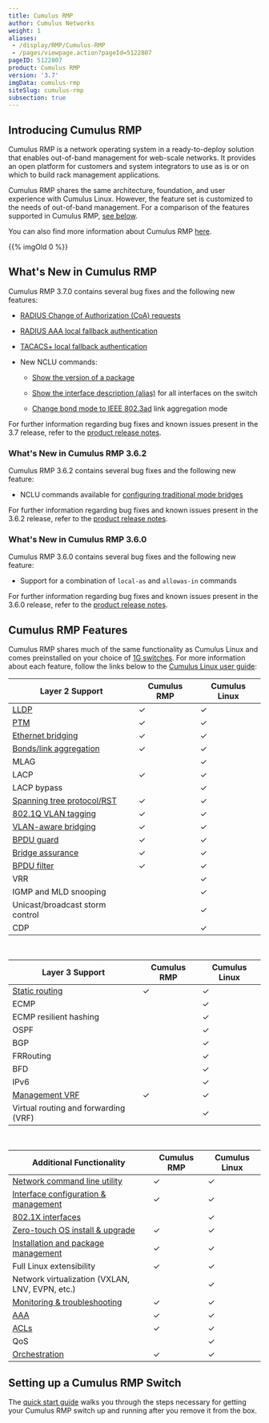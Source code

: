 ```yaml
---
title: Cumulus RMP
author: Cumulus Networks
weight: 1
aliases:
 - /display/RMP/Cumulus-RMP
 - /pages/viewpage.action?pageId=5122807
pageID: 5122807
product: Cumulus RMP
version: '3.7'
imgData: cumulus-rmp
siteSlug: cumulus-rmp
subsection: true
---
```


## <span>Introducing Cumulus RMP</span>

Cumulus RMP is a network operating system in a ready-to-deploy solution
that enables out-of-band management for web-scale networks. It provides
an open platform for customers and system integrators to use as is or on
which to build rack management applications.

Cumulus RMP shares the same architecture, foundation, and user
experience with Cumulus Linux. However, the feature set is customized to
the needs of out-of-band management. For a comparison of the features
supported in Cumulus RMP, [see below](#src-5122807_CumulusRMP-features).

You can also find more information about Cumulus RMP
[here](https://cumulusnetworks.com/products/cumulus-rack-management-platform/).

{{% imgOld 0 %}}

## <span>What's New in Cumulus RMP</span>

Cumulus RMP 3.7.0 contains several bug fixes and the following new
features:

  - [RADIUS Change of Authorization (CoA) requests](/cumulus-linux/Layer-1-and-Switch-Ports/802.1X-Interfaces/#span-radius-change-of-authorization-and-disconnect-requests-span)

  - [RADIUS AAA local fallback authentication](/cumulus-linux/System-Configuration/Authentication-Authorization-and-Accounting/RADIUS-AAA/#span-local-fallback-authentication-span)

  - [TACACS+ local fallback authentication](/cumulus-linux/System-Configuration/Authentication-Authorization-and-Accounting/TACACS-Plus/#span-id-src-8362558-tacacsplus-fallback-auth-class-confluence-anchor-link-span-span-local-fallback-authentication-span)

  - New NCLU commands:

      - [Show the version of a package](/cumulus-linux/Installation-Management/Adding-and-Updating-Packages/#span-id-src-8362631-addingandupdatingpackages-versiondisplay-class-confluence-anchor-link-span-span-display-the-version-of-a-package-span)

      - [Show the interface description (alias)](/cumulus-linux/Layer-1-and-Switch-Ports/Interface-Configuration-and-Management/#span-add-descriptions-to-interfaces-span)
        for all interfaces on the switch

      - [Change bond mode to IEEE 802.3ad](/cumulus-linux/Layer-2/Bonding-Link-Aggregation/) link
        aggregation mode

For further information regarding bug fixes and known issues present in
the 3.7 release, refer to the [product release
notes](https://support.cumulusnetworks.com/hc/en-us/articles/360009508373-Cumulus-RMP-3-7-Release-Notes).

### What's New in Cumulus RMP 3.6.2

Cumulus RMP 3.6.2 contains several bug fixes and the following new
feature:

  - NCLU commands available for [configuring traditional mode bridges](/cumulus-linux/Layer-2/Ethernet-Bridging-VLANs/Traditional-Bridge-Mode/)

For further information regarding bug fixes and known issues present in
the 3.6.2 release, refer to the [product release
notes](https://support.cumulusnetworks.com/hc/en-us/articles/360003646974-Cumulus-RMP-3-6-Release-Notes).

### What's New in Cumulus RMP 3.6.0

Cumulus RMP 3.6.0 contains several bug fixes and the following new
feature:

  - Support for a combination of `local-as` and `allowas-in` commands

For further information regarding bug fixes and known issues present in
the 3.6.0 release, refer to the [product release
notes](https://support.cumulusnetworks.com/hc/en-us/articles/360003646974-Cumulus-RMP-3-6-Release-Notes).

## <span id="src-5122807_CumulusRMP-features" class="confluence-anchor-link"></span><span>Cumulus RMP Features</span>

Cumulus RMP shares much of the same functionality as Cumulus Linux and
comes preinstalled on your choice of [1G
switches](https://cumulusnetworks.com/products/hardware-compatibility-list/?Type=rmp).
For more information about each feature, follow the links below to the
[Cumulus Linux user guide](/cumulus-linux):

| **Layer 2 Support**                                                                                            | **Cumulus RMP**                | **Cumulus Linux**                   |
| ------------------------------------------------------------------------------------------- | --------------- | ----------------- |
| [LLDP](/cumulus-linux/Layer-2/Link-Layer-Discovery-Protocol/)                                          | ✓               | ✓                 |
| [PTM](/cumulus-linux/Layer-1-and-Switch-Ports/Prescriptive-Topology-Manager-PTM/)                                     | ✓               | ✓                 |
| [Ethernet bridging](/cumulus-linux/Layer-2/Ethernet-Bridging-VLANs/)                         | ✓               | ✓                 |
| [Bonds/link aggregation](/cumulus-linux/Layer-2/Bonding-Link-Aggregation/)                           | ✓               | ✓                 |
| MLAG                                                                                        |                 | ✓                 |
| LACP                                                                                        | ✓               | ✓                 |
| LACP bypass                                                                                 |                 | ✓                 |
| [Spanning tree protocol/RST](/cumulus-linux/Layer-2/Spanning-Tree-and-Rapid-Spanning-Tree/)            | ✓               | ✓                 |
| [802.1Q VLAN tagging](/cumulus-linux/Layer-2/Ethernet-Bridging-VLANs/VLAN-Tagging/)                                            | ✓               | ✓                 |
| [VLAN-aware bridging](/cumulus-linux/Layer-2/Ethernet-Bridging-VLANs/VLAN-aware-Bridge-Mode/)                                  | ✓               | ✓                 |
| [BPDU guard](/cumulus-linux/Layer-2/Spanning-Tree-and-Rapid-Spanning-Tree/)                            | ✓               | ✓                 |
| [Bridge assurance](/cumulus-linux/Layer-2/Spanning-Tree-and-Rapid-Spanning-Tree/)                      | ✓               | ✓                 |
| [BPDU filter](/cumulus-linux/Layer-2/Spanning-Tree-and-Rapid-Spanning-Tree/)                           | ✓               | ✓                 |
| VRR                                                                                         |                 | ✓                 |
| IGMP and MLD snooping                                                                       |                 | ✓                 |
| Unicast/broadcast storm control                                                             |                 | ✓                 |
| CDP                                                                                         |                 | ✓                 |

&nbsp;

| **Layer 3 Support**                                                                                            | **Cumulus RMP**                | **Cumulus Linux**                   |
| ------------------------------------------------------------------------------------------- | --------------- | ----------------- |
| [Static routing](/cumulus-linux/Layer-3/Routing/)                                                      | ✓               | ✓                 |
| ECMP                                                                                        |                 | ✓                 |
| ECMP resilient hashing                                                                      |                 | ✓                 |
| OSPF                                                                                        |                 | ✓                 |
| BGP                                                                                         |                 | ✓                 |
| FRRouting                                                                                   |                 | ✓                 |
| BFD                                                                                         |                 | ✓                 |
| IPv6                                                                                        |                 | ✓                 |
| [Management VRF](/cumulus-linux/Layer-3/Management-VRF/)                                               | ✓               | ✓                 |
| Virtual routing and forwarding (VRF)                                                        |                 | ✓                 |

&nbsp;

| **Additional Functionality**                                                                | **Cumulus RMP** | **Cumulus Linux** |
| ------------------------------------------------------------------------------------------- | --------------- | ----------------- |
| [Network command line utility](/cumulus-linux/System-Configuration/Network-Command-Line-Utility-NCLU/)            | ✓               | ✓                 |
| [Interface configuration & management](/cumulus-linux/Layer-1-and-Switch-Ports/Interface-Configuration-and-Management/) | ✓               | ✓                 |
| [802.1X interfaces](/cumulus-linux/Layer-1-and-Switch-Ports/802.1X-Interfaces/)                                         |                 | ✓                 |
| [Zero-touch OS install & upgrade](/cumulus-linux/Installation-Management/Zero-Touch-Provisioning-ZTP/)               | ✓               | ✓                 |
| [Installation and package management](/cumulus-linux/Installation-Management/)                 | ✓               | ✓                 |
| Full Linux extensibility                                                                    | ✓               | ✓                 |
| Network virtualization (VXLAN, LNV, EVPN, etc.)                                             |                 | ✓                 |
| [Monitoring & troubleshooting](/cumulus-linux/Monitoring-and-Troubleshooting/)                 | ✓               | ✓                 |
| [AAA](/cumulus-linux/System-Configuration/Authentication-Authorization-and-Accounting/LDAP-Authentication-and-Authorization/)                                   | ✓               | ✓                 |
| [ACLs](/cumulus-linux/System-Configuration/Netfilter-ACLs/)                                                       | ✓               | ✓                 |
| QoS                                                                                         |                 | ✓                 |
| [Orchestration](/cumulus-linux/Installation-Management/Upgrading-Cumulus-Linux/)                                       | ✓               | ✓                 |

## <span>Setting up a Cumulus RMP Switch</span>

The [quick start guide](/cumulus-rmp/Quick-Start-Guide) walks you
through the steps necessary for getting your Cumulus RMP switch up and
running after you remove it from the box.
